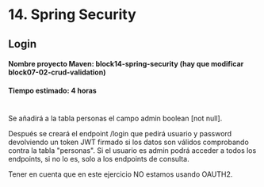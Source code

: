 # 14. Spring Security

## Login

#### **Nombre proyecto Maven:**  block14-spring-security (hay que modificar block07-02-crud-validation)

#### **Tiempo estimado:** 4 horas

#

Se añadirá a la tabla personas el campo admin  boolean  [not null].

Después se creará el endpoint /login que pedirá usuario y password  devolviendo un token JWT firmado si los datos son válidos comprobando contra la tabla "personas".
Si el usuario es admin podrá acceder a todos los endpoints, si no lo es, solo a los endpoints de consulta.

Tener en cuenta que en este ejercicio NO estamos usando OAUTH2.
